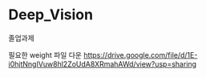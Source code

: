 # Deep_Vision
졸업과제

필요한 weight 파일 다운
https://drive.google.com/file/d/1E-i0hjtNngIVuw8hl2ZoUdA8XRmahAWd/view?usp=sharing
